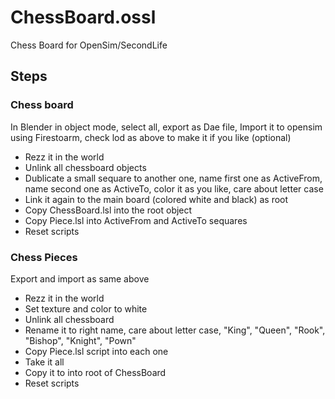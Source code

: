 # ChessBoard.ossl

Chess Board for OpenSim/SecondLife

## Steps

### Chess board


In Blender in object mode, select all, export as Dae file, Import it to opensim using Firestoarm, check lod as above to make it if you like (optional)

 * Rezz it in the world
 * Unlink all chessboard objects
 * Dublicate a small sequare to another one, name first one as ActiveFrom, name second one as ActiveTo, color it as you like, care about letter case
 * Link it again to the main board (colored white and black) as root
 * Copy ChessBoard.lsl into the root object
 * Copy Piece.lsl into ActiveFrom and ActiveTo sequares
 * Reset scripts

 ### Chess Pieces

 Export and import as same above

  * Rezz it in the world
  * Set texture and color to white
  * Unlink all chessboard
  * Rename it to right name, care about letter case, "King", "Queen", "Rook", "Bishop", "Knight", "Pown"
  * Copy Piece.lsl script into each one
  * Take it all
  * Copy it to into root of ChessBoard
  * Reset scripts
